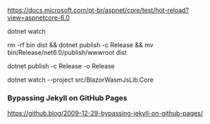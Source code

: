 

https://docs.microsoft.com/pt-br/aspnet/core/test/hot-reload?view=aspnetcore-6.0

dotnet watch

rm -rf bin dist && dotnet publish -c Release && mv bin/Release/net6.0/publish/wwwroot dist

dotnet publish -c Release -o Release

dotnet watch --project src/BlazorWasmJsLib.Core

### Bypassing Jekyll on GitHub Pages

https://github.blog/2009-12-29-bypassing-jekyll-on-github-pages/
